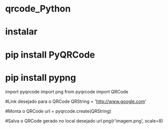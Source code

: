 # qrcode_Python #

# instalar #

# pip install PyQRCode #

# pip install pypng #

import pyqrcode
import png
from pyqrcode import QRCode

#Link desejado para o QRCode 
QRString = 'http://www.google.com'

#Monta o QRCode 
url = pyqrcode.create(QRString)

#Salva o QRCode gerado no local desejado 
url.png(r'imagem.png', scale=8)

